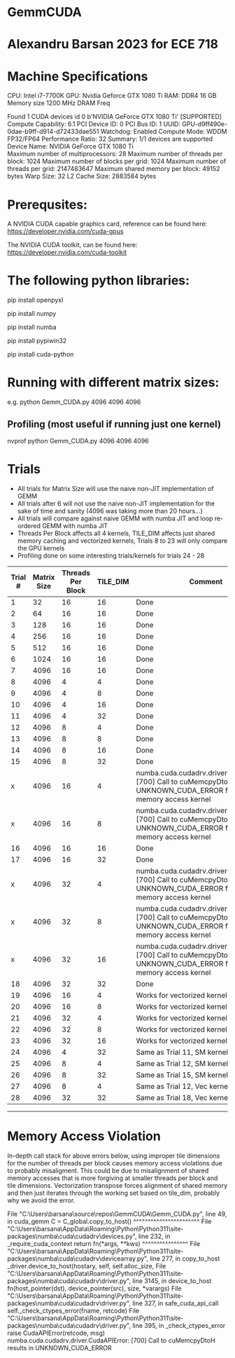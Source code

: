 # GemmCUDA
# Alexandru Barsan 2023 for ECE 718


# Machine Specifications
CPU: Intel i7-7700K
GPU: Nvidia Geforce GTX 1080 Ti
RAM: DDR4 16 GB Memory size 1200 MHz DRAM Freq

Found 1 CUDA devices
id 0    b'NVIDIA GeForce GTX 1080 Ti'                              [SUPPORTED]
                      Compute Capability: 6.1
                           PCI Device ID: 0
                              PCI Bus ID: 1
                                    UUID: GPU-d9ff490e-0dae-b9ff-d914-d72433dae551
                                Watchdog: Enabled
                            Compute Mode: WDDM
             FP32/FP64 Performance Ratio: 32
Summary:
        1/1 devices are supported
Device Name: NVIDIA GeForce GTX 1080 Ti                                                                                 
Maximum number of multiprocessors: 28
Maximum number of threads per block:       1024
Maximum number of blocks per grid:         1024
Maximum number of threads per grid:  2147483647
Maximum shared memory per block:  49152 bytes
Warp Size:  32
L2 Cache Size:  2883584 bytes

# Prerequsites:
A NVIDIA CUDA capable graphics card, reference can be found here: https://developer.nvidia.com/cuda-gpus

The NVIDIA CUDA toolkit, can be found here: https://developer.nvidia.com/cuda-toolkit


# The following python libraries:
pip install openpyxl

pip install numpy

pip install numba

pip install pypiwin32

pip install cuda-python


# Running with different matrix sizes:
e.g. 
python Gemm_CUDA.py 4096 4096 4096  

## Profiling (most useful if running just one kernel)
nvprof python Gemm_CUDA.py 4096 4096 4096  

# Trials
- All trials for Matrix Size will use the naive non-JIT implementation of GEMM
- All trials after 6 will not use the naive non-JIT implementation for the sake of time and sanity (4096 was taking more than 20 hours...)
- All trials will compare against naive GEMM with numba JIT and loop re-ordered GEMM with numba JIT
- Threads Per Block affects all 4 kernels, TILE_DIM affects just shared memory caching and vectorized kernels, Trials 8 to 23 will only compare the GPU kernels
- Profiling done on some interesting trials/kernels for trials 24 - 28

|Trial #	  | Matrix Size | Threads Per Block | TILE_DIM |  Comment |
|-----------|-------------|-------------------|----------|----------|
|1			    |	32		      |			16		        |		16	   |Done|
|2			    |	64		      |			16		        |		16	   |Done|
|3			    |	128		      |			16		        |		16	   |Done|
|4			    |	256		      |			16		        |		16	   |Done|
|5			    |	512		      |			16		  |		16	 |Done|
|6			    |	1024	      |			16		  |		16	 |Done|
|7			    |	4096	      |			16		  |		16	 |Done|
|8			    |	4096	     |			4		    |		4	    |Done|
|9			    |	4096	      |			4		    |		8	    |Done|
|10			    |	4096	  |			4		    |		16	 |Done|
|11			    |	4096	  |			4		    |		32	 |Done|
|12			    |	4096	  |			8		    |		4	 |Done|
|13			    |	4096	  |			8		    |		8	 |Done|
|14			    |	4096	  |			8		    |		16	 |Done|
|15			    |	4096	  |			8		    |		32	 |Done|
|x          |	4096	  |			16		  |		4	 | numba.cuda.cudadrv.driver.CudaAPIError: [700] Call to cuMemcpyDtoH results in UNKNOWN_CUDA_ERROR for shared memory access kernel|
|x	        |	4096	  |			16		  |		8	 | numba.cuda.cudadrv.driver.CudaAPIError: [700] Call to cuMemcpyDtoH results in UNKNOWN_CUDA_ERROR for shared memory access kernel|
|16         |	4096	  |			16		  |		16	 |Done|
|17			    |	4096	  |			16		  |		32	 |Done|
|x          |	4096	  |			32		  |		4	 |numba.cuda.cudadrv.driver.CudaAPIError: [700] Call to cuMemcpyDtoH results in UNKNOWN_CUDA_ERROR for shared memory access kernel|
|x          |	4096	  |			32		  |		8	 |numba.cuda.cudadrv.driver.CudaAPIError: [700] Call to cuMemcpyDtoH results in UNKNOWN_CUDA_ERROR for shared memory access kernel|
|x          |	4096	  |			32		  |		16	 |numba.cuda.cudadrv.driver.CudaAPIError: [700] Call to cuMemcpyDtoH results in UNKNOWN_CUDA_ERROR for shared memory access kernel|
|18	        |	4096	  |			32		|		32	 |Done|
|19			    |	4096	  |			16	|		4	 |Works for vectorized kernel|
|20         |	4096	  |			16		|		8	 |Works for vectorized kernel|
|21 		    |	4096	  |			32	|		4	 |Works for vectorized kernel|
|22         |	4096	  |			32		|	8	 |Works for vectorized kernel|
|23         |	4096	  |			32		|   16	 |Works for vectorized kernel|
|24         |   4096      | 4               | 32     |Same as Trial 11, SM kernel profiled
|25         |   4096      | 8               | 4     |Same as Trial 12, SM kernel profiled
|26         |   4096      | 8               | 32     |Same as Trial 15, SM kernel profiled
|27         |   4096      | 8               | 4     |Same as Trial 12, Vec kernel profiled
|28         |   4096      | 32               | 32     |Same as Trial 18, Vec kernel profiled
--------------------------------------------------------------------------------------
# Memory Access Violation
In-depth call stack for above errors below, using improper tile dimensions for the number of threads per block causes memory access violations due to probably misaligment.
This could be due to misalignment of shared memory accesses that is more forgiving at smaller threads per block and tile dimensions.
Vectorization transpose forces alignment of shared memory and then just iterates through the working set based on tile_dim, probably why we avoid the error.

File "C:\Users\barsana\source\repos\GemmCUDA\Gemm_CUDA.py", line 49, in cuda_gemm
    C = C_global.copy_to_host()
        ^^^^^^^^^^^^^^^^^^^^^^^
  File "C:\Users\barsana\AppData\Roaming\Python\Python311\site-packages\numba\cuda\cudadrv\devices.py", line 232, in _require_cuda_context
    return fn(*args, **kws)
           ^^^^^^^^^^^^^^^^
  File "C:\Users\barsana\AppData\Roaming\Python\Python311\site-packages\numba\cuda\cudadrv\devicearray.py", line 277, in copy_to_host
    _driver.device_to_host(hostary, self, self.alloc_size,
  File "C:\Users\barsana\AppData\Roaming\Python\Python311\site-packages\numba\cuda\cudadrv\driver.py", line 3145, in device_to_host
    fn(host_pointer(dst), device_pointer(src), size, *varargs)
  File "C:\Users\barsana\AppData\Roaming\Python\Python311\site-packages\numba\cuda\cudadrv\driver.py", line 327, in safe_cuda_api_call
    self._check_ctypes_error(fname, retcode)
  File "C:\Users\barsana\AppData\Roaming\Python\Python311\site-packages\numba\cuda\cudadrv\driver.py", line 395, in _check_ctypes_error
    raise CudaAPIError(retcode, msg)
numba.cuda.cudadrv.driver.CudaAPIError: [700] Call to cuMemcpyDtoH results in UNKNOWN_CUDA_ERROR
